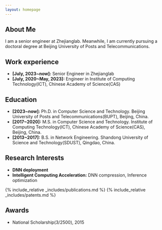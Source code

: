 ```yaml
---
layout: homepage
---
```


## About Me
I am a senior engineer at Zhejianglab. Meanwhile, I am currently pursuing a doctoral degree at Beijing University of Posts and Telecommunications. 

## Work experience
- **[July, 2023~now]:** Senior Engineer in Zhejianglab
- **[July, 2020~May, 2023]:** Engineer in Institute of Computing Technology(ICT), Chinese Academy of Science(CAS)

## Education
- **[2023~now]:** Ph.D. in Computer Science and Technology. Beijing University of Posts and Telecommunications(BUPT), Beijing, China.
- **[2017~2020]:** M.S. in Computer Science and Technology. Institute of Computing Technology(ICT), Chinese Academy of Science(CAS), Beijing, China.
- **[2013~2017]:** B.S. in Network Engineering. Shandong University of Science and Technology(SDUST), Qingdao, China.

## Research Interests
- **DNN deployment**
- **Intelligent Computing Acceleration:**  DNN compression, Inference optimization

{% include_relative _includes/publications.md %}
{% include_relative _includes/patents.md %}

## Awards
- National Scholarship(3/2500), 2015
